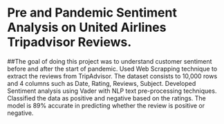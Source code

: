 # Pre and Pandemic Sentiment Analysis on United Airlines Tripadvisor Reviews.

##The goal of doing this project was to understand customer sentiment before and after the start of pandemic. Used Web Scrapping technique to
 extract the reviews from TripAdvisor. The dataset consists to 10,000 rows and 4 columns such as Date, Rating, Reviews, Subject. Developed
 Sentiment analysis using Vader with NLP text pre-processing techniques. Classified the data as positive and negative based on the ratings. The
 model is 89% accurate in predicting whether the review is positive or negative.
